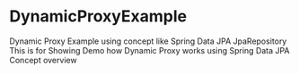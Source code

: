 # DynamicProxyExample
Dynamic Proxy Example using concept like Spring Data JPA JpaRepository
This is for Showing Demo how Dynamic Proxy works using Spring Data JPA Concept overview

